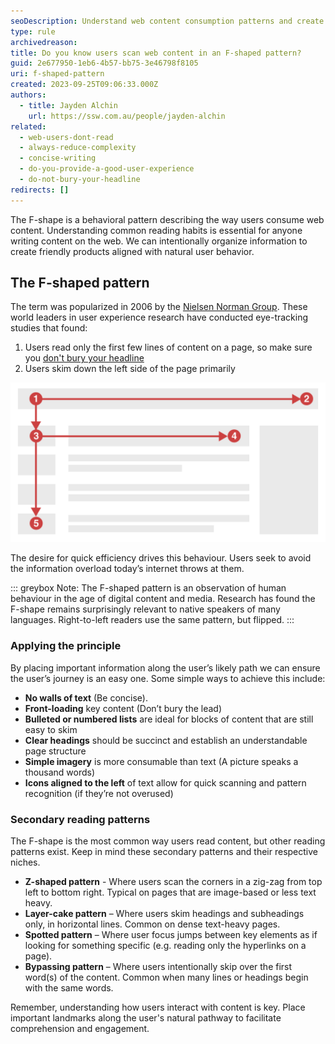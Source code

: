 ```yaml
---
seoDescription: Understand web content consumption patterns and create user-friendly products that align with natural behavior by leveraging the F-Shape reading pattern.
type: rule
archivedreason:
title: Do you know users scan web content in an F-shaped pattern?
guid: 2e677950-1eb6-4b57-bb75-3e46798f8105
uri: f-shaped-pattern
created: 2023-09-25T09:06:33.000Z
authors:
  - title: Jayden Alchin
    url: https://ssw.com.au/people/jayden-alchin
related:
  - web-users-dont-read
  - always-reduce-complexity
  - concise-writing
  - do-you-provide-a-good-user-experience
  - do-not-bury-your-headline
redirects: []
---
```


The F-shape is a behavioral pattern describing the way users consume web content.
Understanding common reading habits is essential for anyone writing content on the web.
We can intentionally organize information to create friendly products aligned with natural user behavior.

<!--endintro-->

## The F-shaped pattern

The term was popularized in 2006 by the [Nielsen Norman Group](https://www.nngroup.com/).
These world leaders in user experience research have conducted eye-tracking studies that found:

1. Users read only the first few lines of content on a page, so make sure you [don't bury your headline](http://www.ssw.com.au/rules/do-not-bury-your-headline)
2. Users skim down the left side of the page primarily

![Figure: The F-shaped pattern reflects our tendency to skim](F-shape-diagram.png)

The desire for quick efficiency drives this behaviour. Users seek to avoid the information overload today’s internet throws at them.

::: greybox
Note: The F-shaped pattern is an observation of human behaviour in the age of digital content and media.
Research has found the F-shape remains surprisingly relevant to native speakers of many languages.
Right-to-left readers use the same pattern, but flipped.
:::

### Applying the principle

By placing important information along the user’s likely path we can ensure the user’s journey is an easy one. Some simple ways to achieve this include:

- **No walls of text** (Be concise).
- **Front-loading** key content (Don’t bury the lead)
- **Bulleted or numbered lists** are ideal for blocks of content that are still easy to skim
- **Clear headings** should be succinct and establish an understandable page structure
- **Simple imagery** is more consumable than text (A picture speaks a thousand words)
- **Icons aligned to the left** of text allow for quick scanning and pattern recognition (if they’re not overused)

### Secondary reading patterns

The F-shape is the most common way users read content, but other reading patterns exist. Keep in mind these secondary patterns and their respective niches.

- **Z-shaped pattern** - Where users scan the corners in a zig-zag from top left to bottom right. Typical on pages that are image-based or less text heavy.
- **Layer-cake pattern** – Where users skim headings and subheadings only, in horizontal lines. Common on dense text-heavy pages.
- **Spotted pattern** – Where user focus jumps between key elements as if looking for something specific (e.g. reading only the hyperlinks on a page).
- **Bypassing pattern** – Where users intentionally skip over the first word(s) of the content. Common when many lines or headings begin with the same words.

Remember, understanding how users interact with content is key. Place important landmarks along the user's natural pathway to facilitate comprehension and engagement.

